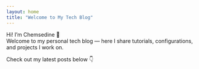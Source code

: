 ```yaml
---
layout: home
title: "Welcome to My Tech Blog"
---
```


Hi! I’m Chemsedine 👋  
Welcome to my personal tech blog — here I share tutorials, configurations, and projects I work on.

Check out my latest posts below 👇
